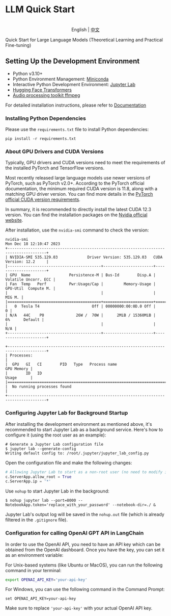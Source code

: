 # LLM Quick Start

<p align="center">
    <br> English | <a href="README.md">中文</a>
</p>

Quick Start for Large Language Models (Theoretical Learning and Practical Fine-tuning)


## Setting Up the Development Environment

- Python v3.10+
- Python Environment Management: [Miniconda](https://docs.conda.io/projects/miniconda/en/latest/)
- Interactive Python Development Environment: [Jupyter Lab](https://jupyterlab.readthedocs.io/en/stable/getting_started/installation.html)
- [Hugging Face Transformers](https://huggingface.co/docs/transformers/installation#install-with-conda)
- [Audio processing toolkit ffmpeg](https://phoenixnap.com/kb/install-ffmpeg-ubuntu)

For detailed installation instructions, please refer to [Documentation](docs/INSTALL.md)

### Installing Python Dependencies

Please use the `requirements.txt` file to install Python dependencies:

```shell
pip install -r requirements.txt
```

### About GPU Drivers and CUDA Versions

Typically, GPU drivers and CUDA versions need to meet the requirements of the installed PyTorch and TensorFlow versions.

Most recently released large language models use newer versions of PyTorch, such as PyTorch v2.0+. According to the PyTorch official documentation, the minimum required CUDA version is 11.8, along with a matching GPU driver version. You can find more details in the [PyTorch official CUDA version requirements](https://pytorch.org/get-started/pytorch-2.0/#faqs).

In summary, it is recommended to directly install the latest CUDA 12.3 version. You can find the installation packages on the [Nvidia official website](https://developer.nvidia.com/cuda-downloads).


After installation, use the `nvidia-smi` command to check the version:

```shell
nvidia-smi          
Mon Dec 18 12:10:47 2023       
+---------------------------------------------------------------------------------------+
| NVIDIA-SMI 535.129.03             Driver Version: 535.129.03   CUDA Version: 12.2     |
|-----------------------------------------+----------------------+----------------------+
| GPU  Name                 Persistence-M | Bus-Id        Disp.A | Volatile Uncorr. ECC |
| Fan  Temp   Perf          Pwr:Usage/Cap |         Memory-Usage | GPU-Util  Compute M. |
|                                         |                      |               MIG M. |
|=========================================+======================+======================|
|   0  Tesla T4                       Off | 00000000:00:0D.0 Off |                    0 |
| N/A   44C    P0              26W /  70W |      2MiB / 15360MiB |      6%      Default |
|                                         |                      |                  N/A |
+-----------------------------------------+----------------------+----------------------+
                                                                                         
+---------------------------------------------------------------------------------------+
| Processes:                                                                            |
|  GPU   GI   CI        PID   Type   Process name                            GPU Memory |
|        ID   ID                                                             Usage      |
|=======================================================================================|
|  No running processes found                                                           |
+---------------------------------------------------------------------------------------+
```


### Configuring Jupyter Lab for Background Startup

After installing the development environment as mentioned above, it's recommended to start Jupyter Lab as a background service. Here's how to configure it (using the root user as an example):

```shell
# Generate a Jupyter Lab configuration file
$ jupyter lab --generate-config
Writing default config to: /root/.jupyter/jupyter_lab_config.py
```

Open the configuration file and make the following changes:

```python
# Allowing Jupyter Lab to start as a non-root user (no need to modify if starting as root)
c.ServerApp.allow_root = True
c.ServerApp.ip = '*'
```

Use `nohup` to start Jupyter Lab in the background:

```shell
$ nohup jupyter lab --port=8000 --NotebookApp.token='replace_with_your_password' --notebook-dir=./ &
```

Jupyter Lab's output log will be saved in the `nohup.out` file (which is already filtered in the `.gitignore` file).

### Configuration for calling OpenAI GPT API in LangChain

In order to use the OpenAI API, you need to have an API key which can be obtained from the OpenAI dashboard. Once you have the key, you can set it as an environment variable:

For Unix-based systems (like Ubuntu or MacOS), you can run the following command in your terminal:

```bash
export OPENAI_API_KEY='your-api-key'
```

For Windows, you can use the following command in the Command Prompt:

```
set OPENAI_API_KEY=your-api-key
```

Make sure to replace `'your-api-key'` with your actual OpenAI API key.